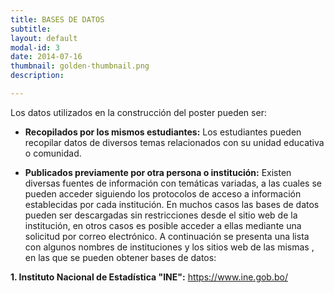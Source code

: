 ```yaml
---
title: BASES DE DATOS
subtitle:
layout: default
modal-id: 3
date: 2014-07-16
thumbnail: golden-thumbnail.png
description: 

---
```

Los datos utilizados en la construcción del poster pueden ser:

- <b> Recopilados por los mismos estudiantes:</b> Los estudiantes pueden recopilar datos de diversos temas relacionados con su unidad educativa o comunidad.  

- <b> Publicados previamente por otra persona o institución:</b> Existen diversas fuentes de información con temáticas variadas, a las cuales se pueden acceder siguiendo los protocolos de acceso a información  establecidas por cada institución.
En muchos casos las bases de datos pueden ser descargadas sin restricciones  desde el sitio web de la institución, en otros casos es posible acceder a ellas mediante una solicitud por correo electrónico.
A continuación se presenta una lista con algunos nombres de instituciones y los sitios web de las mismas , en las que se pueden obtener bases de datos:
 
<b>1. Instituto Nacional de Estadística "INE":</b> <a href="https://www.ine.gob.bo/">https://www.ine.gob.bo/ </a>
